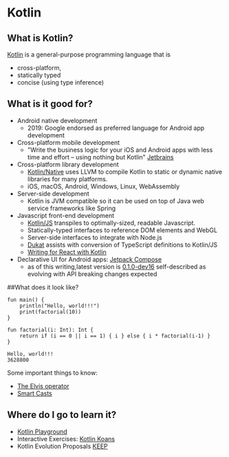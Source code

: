 
# Kotlin

## What is Kotlin?

[Kotlin](https://kotlinlang.org/) is a general-purpose programming language that is
 
 * cross-platform,
 * statically typed
 * concise (using type inference)


## What is it good for?

* Android native development
    * 2019: Google endorsed as preferred language for Android app development
* Cross-platform mobile development
    * "Write the business logic for your iOS and Android apps with less time and effort – using nothing but Kotlin" [Jetbrains](https://www.jetbrains.com/lp/mobilecrossplatform/)
* Cross-platform library development
    * [Kotlin/Native](https://kotlinlang.org/docs/reference/native-overview.html) uses LLVM to compile Kotlin to static or dynamic native libraries for many platforms.
    * iOS, macOS, Android, Windows, Linux, WebAssembly
* Server-side development
    * Kotlin is JVM compatible so it can be used on top of Java web service frameworks like Spring
* Javascript front-end development
    * [Kotlin/JS](https://kotlinlang.org/docs/reference/js-overview.html) transpiles to optimally-sized, readable Javascript.
    * Statically-typed interfaces to reference DOM elements and WebGL
    * Server-side interfaces to integrate with Node.js
    * [Dukat](https://github.com/kotlin/dukat) assists with conversion of TypeScript definitions to Kotlin/JS
    * [Writing for React with Kotlin](https://play.kotlinlang.org/hands-on/Building%20Web%20Applications%20with%20React%20and%20Kotlin%20JS/01_Introduction?_ga=2.48013543.130858947.1597256917-436358688.1584403503)
* Declarative UI for Android apps: [Jetpack Compose](https://developer.android.com/jetpack/compose)
	* as of this writing,latest version is [0.1.0-dev16](https://developer.android.com/jetpack/androidx/releases/compose) self-described as evolving with API breaking changes expected

	
##What does it look like?

```
fun main() {
    println("Hello, world!!!")
    print(factorial(10))
}

fun factorial(i: Int): Int {
    return if (i == 0 || i == 1) { i } else { i * factorial(i-1) }
}
```
```
Hello, world!!!
3628800
```

Some important things to know:
* [The Elvis operator](https://kotlinlang.org/docs/reference/null-safety.html#elvis-operator)
* [Smart Casts](https://kotlinlang.org/docs/reference/typecasts.html)

## Where do I go to learn it?

* [Kotlin Playground](https://play.kotlinlang.org/hands-on/overview)
* Interactive Exercises: [Kotlin Koans](https://play.kotlinlang.org/koans)
* Kotlin Evolution Proposals [KEEP](https://github.com/Kotlin/KEEP)
